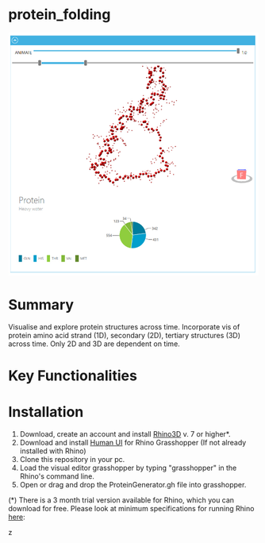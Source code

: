 # protein_folding


<!--- just![CROP4](https://github.com/alan-turing-institute/CROP_unity/blob/master/Assets/media/crop_1.gif) --->
![protein1](https://github.com/alan-turing-institute/protein_folding/blob/main/media/protein1.jpg)
<!--- <img src="https://github.com/alan-turing-institute/protein_folding/blob/main/media/protein1.jpg" width="500" height="500"> --->

# Summary

Visualise and explore protein structures across time. Incorporate vis of protein amino acid strand (1D), secondary (2D), tertiary structures (3D) across time. Only 2D and 3D are dependent on time.


# Key Functionalities


# Installation
1. Download, create an account and install [Rhino3D](https://www.rhino3d.com/) v. 7 or higher*. 
2. Download and install [Human UI](https://www.food4rhino.com/app/human-ui) for Rhino Grasshopper (If not already installed with Rhino)
3. Clone this repository in your pc.
4. Load the visual editor grasshopper by typing "grasshopper" in the Rhino's command line.
5. Open or drag and drop the ProteinGenerator.gh file into grasshopper. 


(*) There is a 3 month trial version available for Rhino, which you can download for free. 
Please look at minimum specifications for running Rhino [here](https://www.rhino3d.com/7/system-requirements/): 

z

